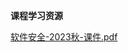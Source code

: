 <!-- tabs:start -->
**课程学习资源**

[软件安全-2023秋-课件.pdf](https://raw.gitmirror.com/HIT-OpenCS/CS_Courses/main/信息安全/软件安全/课程学习资源/软件安全-2023秋-课件.pdf)

<!-- tabs:end -->